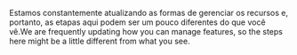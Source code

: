 <span data-ttu-id="f3955-101">Estamos constantemente atualizando as formas de gerenciar os recursos e, portanto, as etapas aqui podem ser um pouco diferentes do que você vê.</span><span class="sxs-lookup"><span data-stu-id="f3955-101">We are frequently updating how you can manage features, so the steps here might be a little different from what you see.</span></span>